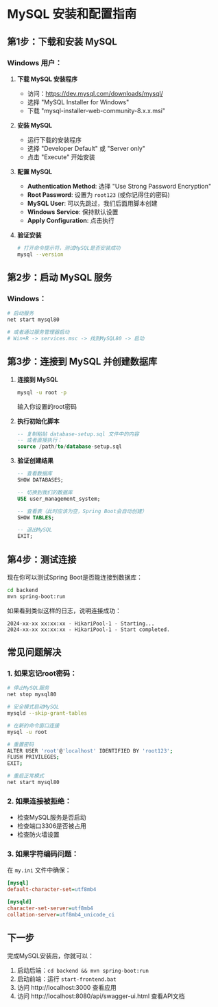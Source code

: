 # MySQL 安装和配置指南

## 第1步：下载和安装 MySQL

### Windows 用户：

1. **下载 MySQL 安装程序**
   - 访问：https://dev.mysql.com/downloads/mysql/
   - 选择 "MySQL Installer for Windows"
   - 下载 "mysql-installer-web-community-8.x.x.msi"

2. **安装 MySQL**
   - 运行下载的安装程序
   - 选择 "Developer Default" 或 "Server only"
   - 点击 "Execute" 开始安装

3. **配置 MySQL**
   - **Authentication Method**: 选择 "Use Strong Password Encryption"
   - **Root Password**: 设置为 `root123` (或你记得住的密码)
   - **MySQL User**: 可以先跳过，我们后面用脚本创建
   - **Windows Service**: 保持默认设置
   - **Apply Configuration**: 点击执行

4. **验证安装**
   ```bash
   # 打开命令提示符，测试MySQL是否安装成功
   mysql --version
   ```

## 第2步：启动 MySQL 服务

### Windows：
```bash
# 启动服务
net start mysql80

# 或者通过服务管理器启动
# Win+R -> services.msc -> 找到MySQL80 -> 启动
```

## 第3步：连接到 MySQL 并创建数据库

1. **连接到 MySQL**
   ```bash
   mysql -u root -p
   ```
   输入你设置的root密码

2. **执行初始化脚本**
   ```sql
   -- 复制粘贴 database-setup.sql 文件中的内容
   -- 或者直接执行：
   source /path/to/database-setup.sql
   ```

3. **验证创建结果**
   ```sql
   -- 查看数据库
   SHOW DATABASES;
   
   -- 切换到我们的数据库
   USE user_management_system;
   
   -- 查看表（此时应该为空，Spring Boot会自动创建）
   SHOW TABLES;
   
   -- 退出MySQL
   EXIT;
   ```

## 第4步：测试连接

现在你可以测试Spring Boot是否能连接到数据库：

```bash
cd backend
mvn spring-boot:run
```

如果看到类似这样的日志，说明连接成功：
```
2024-xx-xx xx:xx:xx - HikariPool-1 - Starting...
2024-xx-xx xx:xx:xx - HikariPool-1 - Start completed.
```

## 常见问题解决

### 1. 如果忘记root密码：
```bash
# 停止MySQL服务
net stop mysql80

# 安全模式启动MySQL
mysqld --skip-grant-tables

# 在新的命令窗口连接
mysql -u root

# 重置密码
ALTER USER 'root'@'localhost' IDENTIFIED BY 'root123';
FLUSH PRIVILEGES;
EXIT;

# 重启正常模式
net start mysql80
```

### 2. 如果连接被拒绝：
- 检查MySQL服务是否启动
- 检查端口3306是否被占用
- 检查防火墙设置

### 3. 如果字符编码问题：
在 `my.ini` 文件中确保：
```ini
[mysql]
default-character-set=utf8mb4

[mysqld]
character-set-server=utf8mb4
collation-server=utf8mb4_unicode_ci
```

## 下一步

完成MySQL安装后，你就可以：
1. 启动后端：`cd backend && mvn spring-boot:run`
2. 启动前端：运行 `start-frontend.bat`
3. 访问 http://localhost:3000 查看应用
4. 访问 http://localhost:8080/api/swagger-ui.html 查看API文档 